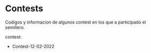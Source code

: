 # Contests

Codigos y informacion de algunos contest en los que a participado el semillero.

contest:

- Contest-12-02-2022



